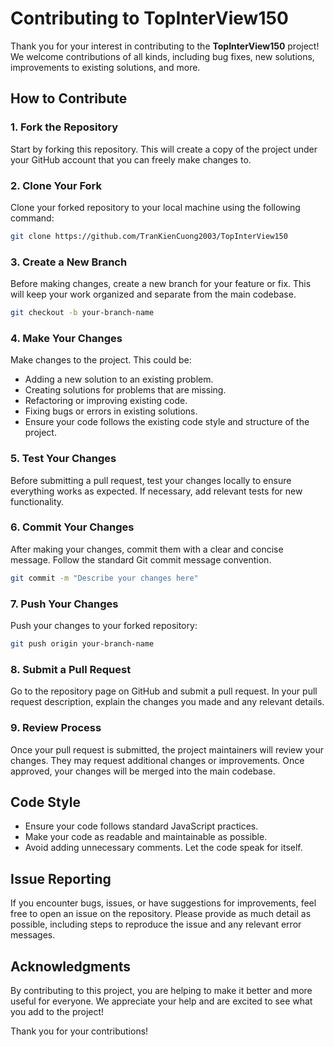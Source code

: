 # Contributing to TopInterView150

Thank you for your interest in contributing to the **TopInterView150** project! We welcome contributions of all kinds, including bug fixes, new solutions, improvements to existing solutions, and more.

## How to Contribute

### 1. Fork the Repository

Start by forking this repository. This will create a copy of the project under your GitHub account that you can freely make changes to.

### 2. Clone Your Fork

Clone your forked repository to your local machine using the following command:

```bash
git clone https://github.com/TranKienCuong2003/TopInterView150
```
### 3. Create a New Branch

Before making changes, create a new branch for your feature or fix. This will keep your work organized and separate from the main codebase.

```bash
git checkout -b your-branch-name
```
### 4. Make Your Changes

Make changes to the project. This could be:

- Adding a new solution to an existing problem.
- Creating solutions for problems that are missing.
- Refactoring or improving existing code.
- Fixing bugs or errors in existing solutions.
- Ensure your code follows the existing code style and structure of the project.

### 5. Test Your Changes

Before submitting a pull request, test your changes locally to ensure everything works as expected. If necessary, add relevant tests for new functionality.

### 6. Commit Your Changes

After making your changes, commit them with a clear and concise message. Follow the standard Git commit message convention.

```bash
git commit -m "Describe your changes here"
```

### 7. Push Your Changes

Push your changes to your forked repository:

```bash
git push origin your-branch-name
```

### 8. Submit a Pull Request

Go to the repository page on GitHub and submit a pull request. In your pull request description, explain the changes you made and any relevant details.

### 9. Review Process

Once your pull request is submitted, the project maintainers will review your changes. They may request additional changes or improvements. Once approved, your changes will be merged into the main codebase.

## Code Style

- Ensure your code follows standard JavaScript practices.
- Make your code as readable and maintainable as possible.
- Avoid adding unnecessary comments. Let the code speak for itself.

## Issue Reporting

If you encounter bugs, issues, or have suggestions for improvements, feel free to open an issue on the repository. Please provide as much detail as possible, including steps to reproduce the issue and any relevant error messages.

## Acknowledgments

By contributing to this project, you are helping to make it better and more useful for everyone. We appreciate your help and are excited to see what you add to the project!

Thank you for your contributions!